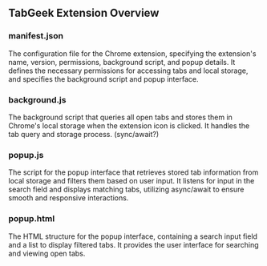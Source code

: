 ## TabGeek Extension Overview

### manifest.json
The configuration file for the Chrome extension, specifying the extension's name, version, permissions, background script, and popup details. It defines the necessary permissions for accessing tabs and local storage, and specifies the background script and popup interface.

### background.js
The background script that queries all open tabs and stores them in Chrome's local storage when the extension icon is clicked. It handles the tab query and storage process. (sync/await?)

### popup.js
The script for the popup interface that retrieves stored tab information from local storage and filters them based on user input. It listens for input in the search field and displays matching tabs, utilizing async/await to ensure smooth and responsive interactions.

### popup.html
The HTML structure for the popup interface, containing a search input field and a list to display filtered tabs. It provides the user interface for searching and viewing open tabs.
